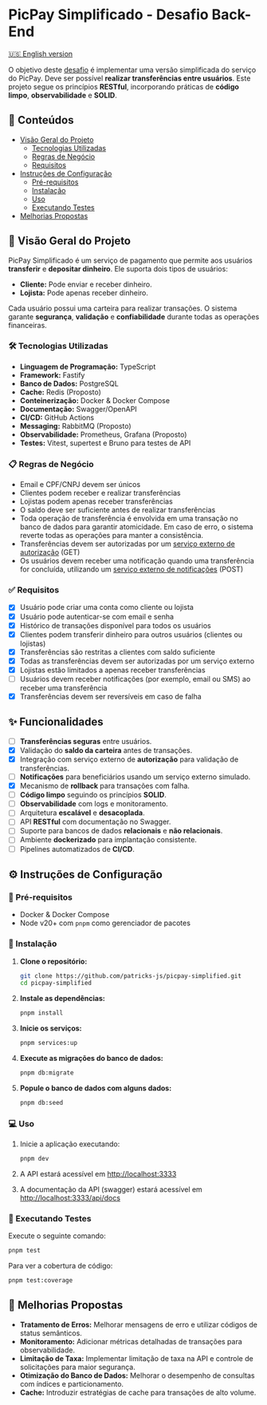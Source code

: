 # PicPay Simplificado - Desafio Back-End

[🇺🇸 English version](README.md)

O objetivo deste [desafio](https://github.com/PicPay/picpay-desafio-backend) é implementar uma versão simplificada do serviço do PicPay. Deve ser possível **realizar transferências entre usuários**. Este projeto segue os princípios **RESTful**, incorporando práticas de **código limpo**, **observabilidade** e **SOLID**.

## 📌 Conteúdos

- [Visão Geral do Projeto](#-visão-geral-do-projeto)
  - [Tecnologias Utilizadas](#️-tecnologias-utilizadas)
  - [Regras de Negócio](#-regras-de-negócio)
  - [Requisitos](#-requisitos)
- [Instruções de Configuração](#️-instruções-de-configuração)
  - [Pré-requisitos](#-pré-requisitos)
  - [Instalação](#-instalação)
  - [Uso](#-uso)
  - [Executando Testes](#-executando-testes)
- [Melhorias Propostas](#-melhorias-propostas)

## 📝 Visão Geral do Projeto

PicPay Simplificado é um serviço de pagamento que permite aos usuários **transferir** e **depositar dinheiro**. Ele suporta dois tipos de usuários:

- **Cliente:** Pode enviar e receber dinheiro.
- **Lojista:** Pode apenas receber dinheiro.

Cada usuário possui uma carteira para realizar transações. O sistema garante **segurança**, **validação** e **confiabilidade** durante todas as operações financeiras.

### 🛠️ Tecnologias Utilizadas

- **Linguagem de Programação:** TypeScript
- **Framework:** Fastify
- **Banco de Dados:** PostgreSQL
- **Cache:** Redis (Proposto)
- **Conteinerização:** Docker & Docker Compose
- **Documentação:** Swagger/OpenAPI
- **CI/CD:** GitHub Actions
- **Messaging:** RabbitMQ (Proposto)
- **Observabilidade:** Prometheus, Grafana (Proposto)
- **Testes:** Vitest, supertest e Bruno para testes de API

### 📋 Regras de Negócio

- Email e CPF/CNPJ devem ser únicos
- Clientes podem receber e realizar transferências
- Lojistas podem apenas receber transferências
- O saldo deve ser suficiente antes de realizar transferências
- Toda operação de transferência é envolvida em uma transação no banco de dados para garantir atomicidade. Em caso de erro, o sistema reverte todas as operações para manter a consistência.
- Transferências devem ser autorizadas por um [serviço externo de autorização](https://util.devi.tools/api/v2/authorize) (GET)
- Os usuários devem receber uma notificação quando uma transferência for concluída, utilizando um [serviço externo de notificações](https://util.devi.tools/api/v1/notify) (POST)

### ✅ Requisitos

- [x] Usuário pode criar uma conta como cliente ou lojista
- [x] Usuário pode autenticar-se com email e senha
- [x] Histórico de transações disponível para todos os usuários
- [x] Clientes podem transferir dinheiro para outros usuários (clientes ou lojistas)
- [x] Transferências são restritas a clientes com saldo suficiente
- [x] Todas as transferências devem ser autorizadas por um serviço externo
- [x] Lojistas estão limitados a apenas receber transferências
- [ ] Usuários devem receber notificações (por exemplo, email ou SMS) ao receber uma transferência
- [x] Transferências devem ser reversíveis em caso de falha

## ✨ Funcionalidades

- [ ] **Transferências seguras** entre usuários.
- [x] Validação do **saldo da carteira** antes de transações.
- [x] Integração com serviço externo de **autorização** para validação de transferências.
- [ ] **Notificações** para beneficiários usando um serviço externo simulado.
- [x] Mecanismo de **rollback** para transações com falha.
- [ ] **Código limpo** seguindo os princípios **SOLID**.
- [ ] **Observabilidade** com logs e monitoramento.
- [ ] Arquitetura **escalável** e **desacoplada**.
- [ ] API **RESTful** com documentação no Swagger.
- [ ] Suporte para bancos de dados **relacionais** e **não relacionais**.
- [ ] Ambiente **dockerizado** para implantação consistente.
- [ ] Pipelines automatizados de **CI/CD**.

## ⚙️ Instruções de Configuração

### 📌 Pré-requisitos

- Docker & Docker Compose
- Node v20+ com `pnpm` como gerenciador de pacotes

### 🚀 Instalação

1. **Clone o repositório:**

    ```bash
    git clone https://github.com/patricks-js/picpay-simplified.git
    cd picpay-simplified
    ```

2. **Instale as dependências:**

    ```bash
    pnpm install
    ```

3. **Inicie os serviços:**

    ```bash
    pnpm services:up
    ```

4. **Execute as migrações do banco de dados:**

    ```bash
    pnpm db:migrate
    ```

5. **Popule o banco de dados com alguns dados:**

    ```bash
    pnpm db:seed
    ```

### 💻 Uso

1. Inicie a aplicação executando:

    ```bash
    pnpm dev
    ```

2. A API estará acessível em <http://localhost:3333>
3. A documentação da API (swagger) estará acessível em <http://localhost:3333/api/docs>

### 🧪 Executando Testes

Execute o seguinte comando:

```bash
pnpm test
```

Para ver a cobertura de código:

```bash
pnpm test:coverage
```

## 🌟 Melhorias Propostas

- **Tratamento de Erros:** Melhorar mensagens de erro e utilizar códigos de status semânticos.
- **Monitoramento:** Adicionar métricas detalhadas de transações para observabilidade.
- **Limitação de Taxa:** Implementar limitação de taxa na API e controle de solicitações para maior segurança.
- **Otimização do Banco de Dados:** Melhorar o desempenho de consultas com índices e particionamento.
- **Cache:** Introduzir estratégias de cache para transações de alto volume.

